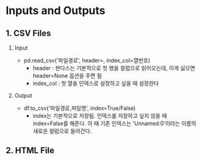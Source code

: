 # Inputs and Outputs
## 1. CSV Files
1. Input
   - pd.read_csv('파일경로', header=, index_col=열번호)
       - header : 판다스는 기본적으로 첫 행을 컬럼으로 읽어오는데, 이게 싫으면 header=None 옵션을 주면 됨
       - index_col : 첫 열을 인덱스로 설정하고 싶을 때 설정한다

2. Output
    - df.to_csv('파일경로,파일명', index=True/False)
      - index는 기본적으로 저장됨. 인덱스를 저장하고 싶지 않을 때 index=False를 해준다. 이 때 기존 인덱스는 'Unnamed:0'이라는 이름의 새로운 컬럼으로 들어간다. 

## 2. HTML File

